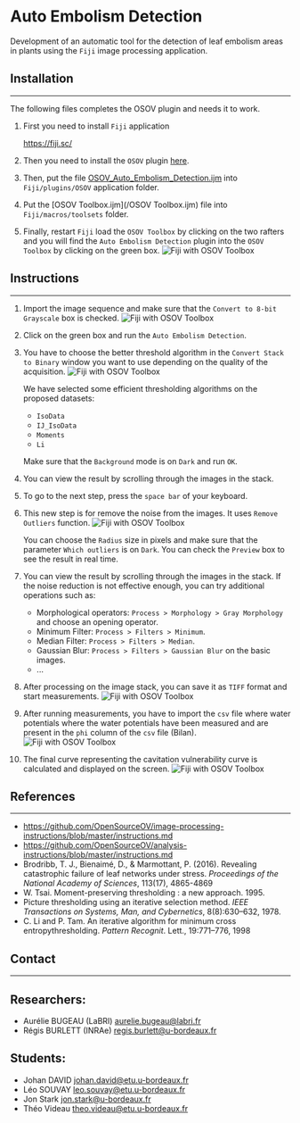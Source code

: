 # Auto Embolism Detection

Development of an automatic tool for the detection of leaf embolism areas in plants using the `Fiji` image processing application.


## Installation
---
The following files completes the OSOV plugin and needs it to work.

1. First you need to install `Fiji` application 

    https://fiji.sc/

2. Then you need to install the `OSOV` plugin [here](https://github.com/OpenSourceOV/imagej-scripts/archive/master.zip).

3. Then, put the file [OSOV_Auto_Embolism_Detection.ijm](/OSOV_Auto_Embolism_Detection.ijm) into `Fiji/plugins/OSOV` application folder.

4. Put the [OSOV Toolbox.ijm](/OSOV Toolbox.ijm) file into `Fiji/macros/toolsets` folder.

5. Finally, restart `Fiji` load the `OSOV Toolbox` by clicking on the two rafters and you will find the `Auto Embolism Detection` plugin into the `OSOV Toolbox` by clicking on the green box.
![Fiji with OSOV Toolbox](images/fiji.png)

## Instructions
---
1. Import the image sequence and make sure that the `Convert to 8-bit Grayscale` box is checked. 
![Fiji with OSOV Toolbox](images/8bits.png)

2. Click on the green box and run the `Auto Embolism Detection`.

3. You have to choose the better threshold algorithm in the `Convert Stack to Binary` window you want to use depending on the quality of the acquisition.
![Fiji with OSOV Toolbox](images/convertstack.png)

    We have selected some efficient thresholding algorithms on the proposed datasets:

    - `IsoData`
    - `IJ_IsoData`
    - `Moments`
    - `Li`

    Make sure that the `Background` mode is on `Dark` and run `OK`.

4. You can view the result by scrolling through the images in the stack.

5. To go to the next step, press the `space bar` of your keyboard.

6. This new step is for remove the noise from the images. It uses `Remove Outliers` function.
![Fiji with OSOV Toolbox](images/remove.png)

    You can choose the `Radius` size in pixels and make sure that the parameter `Which outliers` is on `Dark`. You can check the `Preview` box to see the result in real time.

7. You can view the result by scrolling through the images in the stack. If the noise reduction is not effective enough, you can try additional operations such as:

    - Morphological operators: `Process > Morphology > Gray Morphology` and choose an opening operator.
    - Minimum Filter: `Process > Filters > Minimum`.
    - Median Filter: `Process > Filters > Median`.
    - Gaussian Blur: `Process > Filters > Gaussian Blur` on the basic images.
    - ...

8. After processing on the image stack, you can save it as `TIFF` format and start measurements.
![Fiji with OSOV Toolbox](images/saveas.png)

9. After running measurements, you have to import the `csv` file where water potentials where the water potentials have been measured and are present in the `phi` column of the `csv` file (Bilan).
![Fiji with OSOV Toolbox](images/importcsv.png)

10. The final curve representing the cavitation vulnerability curve is calculated and displayed on the screen.
![Fiji with OSOV Toolbox](images/finalcurve.png)

## References
---

- https://github.com/OpenSourceOV/image-processing-instructions/blob/master/instructions.md
- https://github.com/OpenSourceOV/analysis-instructions/blob/master/instructions.md
- Brodribb, T. J., Bienaimé, D., & Marmottant, P. (2016). Revealing catastrophic failure of leaf networks under stress. *Proceedings of the National Academy of Sciences*, 113(17), 4865-4869
- W. Tsai. Moment-preserving thresholding : a new approach. 1995.
- Picture thresholding using an iterative selection method. *IEEE Transactions on Systems, Man, and Cybernetics*, 8(8):630–632, 1978.
- C. Li and P. Tam. An iterative algorithm for minimum cross entropythresholding. *Pattern Recognit*. Lett., 19:771–776, 1998

## Contact
---
Researchers:
---
- Aurélie BUGEAU (LaBRI) <aurelie.bugeau@labri.fr>
- Régis BURLETT (INRAe) <regis.burlett@u-bordeaux.fr>

Students:
---
- Johan DAVID <johan.david@etu.u-bordeaux.fr>
- Léo SOUVAY <leo.souvay@etu.u-bordeaux.fr>
- Jon Stark <jon.stark@u-bordeaux.fr>
- Théo Videau <theo.videau@etu.u-bordeaux.fr>
